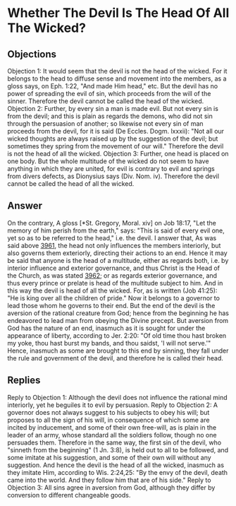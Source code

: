 # Whether The Devil Is The Head Of All The Wicked?
## Objections
Objection 1: It would seem that the devil is not the head of the wicked. For it belongs to the head to diffuse sense and movement into the members, as a gloss says, on Eph. 1:22, "And made Him head," etc. But the devil has no power of spreading the evil of sin, which proceeds from the will of the sinner. Therefore the devil cannot be called the head of the wicked.
Objection 2: Further, by every sin a man is made evil. But not every sin is from the devil; and this is plain as regards the demons, who did not sin through the persuasion of another; so likewise not every sin of man proceeds from the devil, for it is said (De Eccles. Dogm. lxxxii): "Not all our wicked thoughts are always raised up by the suggestion of the devil; but sometimes they spring from the movement of our will." Therefore the devil is not the head of all the wicked.
Objection 3: Further, one head is placed on one body. But the whole multitude of the wicked do not seem to have anything in which they are united, for evil is contrary to evil and springs from divers defects, as Dionysius says (Div. Nom. iv). Therefore the devil cannot be called the head of all the wicked.
## Answer
On the contrary, A gloss [*St. Gregory, Moral. xiv] on Job 18:17, "Let the memory of him perish from the earth," says: "This is said of every evil one, yet so as to be referred to the head," i.e. the devil.
I answer that, As was said above [3961](A[6]), the head not only influences the members interiorly, but also governs them exteriorly, directing their actions to an end. Hence it may be said that anyone is the head of a multitude, either as regards both, i.e. by interior influence and exterior governance, and thus Christ is the Head of the Church, as was stated [3962](A[6]); or as regards exterior governance, and thus every prince or prelate is head of the multitude subject to him. And in this way the devil is head of all the wicked. For, as is written (Job 41:25): "He is king over all the children of pride." Now it belongs to a governor to lead those whom he governs to their end. But the end of the devil is the aversion of the rational creature from God; hence from the beginning he has endeavored to lead man from obeying the Divine precept. But aversion from God has the nature of an end, inasmuch as it is sought for under the appearance of liberty, according to Jer. 2:20: "Of old time thou hast broken my yoke, thou hast burst my bands, and thou saidst, 'I will not serve.'" Hence, inasmuch as some are brought to this end by sinning, they fall under the rule and government of the devil, and therefore he is called their head.
## Replies
Reply to Objection 1: Although the devil does not influence the rational mind interiorly, yet he beguiles it to evil by persuasion.
Reply to Objection 2: A governor does not always suggest to his subjects to obey his will; but proposes to all the sign of his will, in consequence of which some are incited by inducement, and some of their own free-will, as is plain in the leader of an army, whose standard all the soldiers follow, though no one persuades them. Therefore in the same way, the first sin of the devil, who "sinneth from the beginning" (1 Jn. 3:8), is held out to all to be followed, and some imitate at his suggestion, and some of their own will without any suggestion. And hence the devil is the head of all the wicked, inasmuch as they imitate Him, according to Wis. 2:24,25: "By the envy of the devil, death came into the world. And they follow him that are of his side."
Reply to Objection 3: All sins agree in aversion from God, although they differ by conversion to different changeable goods.